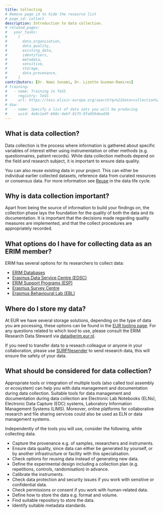 ```yaml
---
title: Collecting
# Remove page id to hide the resource list
# page_id: collect
description: Introduction to data collection.
# related_pages:
#   your_tasks:
#     [
#       data_organisation,
#       data_quality,
#       existing_data,
#       identifiers,
#       metadata,
#       sensitive,
#       storage,
#       data_provenance,
#     ]
contributors: [Dr. Nami Sunami, Dr. Lizette Guzman-Ramirez]
# training:
#   - name: Training in TeSS
#     registry: TeSS
#     url: https://tess.elixir-europe.org/search?q=%22data+collection%22#materials
# dsw:
#   - name: Specify a list of data sets you will be producing
#     uuid: 4e0c1edf-660c-4ebf-81f5-9fa959dead30
---
```


## What is data collection?

Data collection is the process where information is gathered about specific variables of interest either using instrumentation or other methods (e.g. questionnaires, patient records). While data collection methods depend on the field and research subject, it is important to ensure data quality.

You can also reuse existing data in your project. This can either be individual earlier collected datasets, reference data from curated resources or consensus data. For more information see [Reuse](reusing) in the data life cycle.

## Why is data collection important?

Apart from being the source of information to build your findings on, the collection phase lays the foundation for the quality of both the data and its documentation. It is important that the decisions made regarding quality measures are implemented, and that the collect procedures are appropriately recorded.

<!-- ERIM specific info (begin)-->

## What options do I have for collecting data as an ERIM member? 

ERIM has several options for its researchers to collect data: 

- [ERIM Databases](https://www.erim.eur.nl/research-integrity/rdm/databases-2/) 
- [Erasmus Data Service Centre (EDSC)](https://www.erim.eur.nl/research-support/erasmus-data-service-centre-edsc/)
- [ERIM Support Programs (ESP)](https://www.erim.eur.nl/research-support/erim-support-programmes-esp/)
- [Erasmus Survey Centre](https://www.erim.eur.nl/research-support/erasmus-survey-centre-esc/)
- [Erasmus Behavioural Lab (EBL)](https://ebl.eur.nl/)


## Where do I store my data? 

At EUR we have several storage solutions, depending on the type of data you are pocessing, these options can be found in the [EUR tooling page](https://my.eur.nl/en/eur-employee/research/research-services/research-data-management/tooling).
For any questions related to which tood to use, please consult the ERIM Research Data Steward via <data@erim.eur.nl>. 

If you need to transfer data to a reseach colleague or anyone in your collaboration, please use [SURFfilesender](https://www.erim.eur.nl/research-integrity/rdm/tools-services/data-transfer/) to send research data, this will ensure the safety of your data. 

<!-- ERIM focused information (end) -->


## What should be considered for data collection?

Appropriate tools or integration of multiple tools (also called tool assembly or ecosystem) can help you with data management and documentation during data collection. Suitable tools for data management and documentation during data collection are Electronic Lab Notebooks (ELNs), Electronic Data Capture (EDC) systems, Laboratory Information Management Systems (LIMS). Moreover, online platforms for collaborative research and file sharing services could also be used as ELN or data management systems.

Independently of the tools you will use, consider the following, while collecting data.

- Capture the provenance e.g. of samples, researchers and instruments.
- Ensure data quality, since data can either be generated by yourself, or by another infrastructure or facility with this specialisation.
- Check options for reusing data instead of generating new data.
- Define the experimental design including a collection plan (e.g. repetitions, controls, randomisation) in advance.
- Calibrate the instruments.
- Check data protection and security issues if you work with sensitive or confidential data.
- Check permissions or consent if you work with human-related data.
- Define how to store the data e.g. format and volume.
- Find suitable repository to store the data.
- Identify suitable metadata standards.
